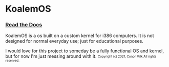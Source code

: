 # KoalemOS
### [Read the Docs](https://conorm110.github.io/KoalemOS/Documentation/docs)
KoalemOS is a os built on a custom kernel for i386 computers. It is not designed for normal everyday use; just for educational purposes.

I would love for this project to someday be a fully functional OS and kernel, but for now I'm just messing around with it.
<sub><sup>Copyright (c) 2021, Conor Milk
All rights reserved.</sup></sub>
